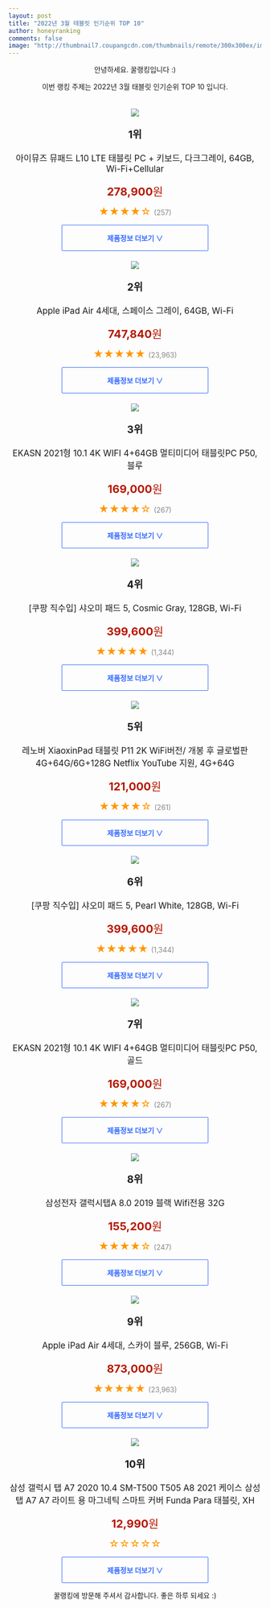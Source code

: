 ```yaml
--- 
layout: post 
title: "2022년 3월 태블릿 인기순위 TOP 10" 
author: honeyranking 
comments: false 
image: "http://thumbnail7.coupangcdn.com/thumbnails/remote/300x300ex/image/rs_quotation_api/58b5/eeaad4b6ff905aed4718b996e2cd916e895e518f00a9538323e55e639d91.jpg" 
--- 
```

<p style="text-align: center;">안녕하세요. 꿀랭킹입니다 :)</p> <p style="text-align: center;">이번 랭킹 주제는 2022년 3월 태블릿 인기순위 TOP 10 입니다.</p><center><img src="http://thumbnail7.coupangcdn.com/thumbnails/remote/300x300ex/image/rs_quotation_api/58b5/eeaad4b6ff905aed4718b996e2cd916e895e518f00a9538323e55e639d91.jpg" style="margin-top:20px" /></center> <p style="text-align: center; font-size: 20px"><b>1위</b></p> <p style="text-align: center; font-size: 17px">아이뮤즈 뮤패드 L10 LTE 태블릿 PC + 키보드, 다크그레이, 64GB, Wi-Fi+Cellular</p> <p style="text-align: center;"><span style="color: #b61800; font-size: 22px;"><b>278,900</b>원</span></p> <p style="text-align: center;"><span style="color: #ff9600; font-size: 20px;">★★★★☆ </span><span style="color: #878787;">(257)</span></p> <center><a href="https://link.coupang.com/a/kf4gR"> <div style="font-size: 14px; display: inline-block; padding: 15px 90px; color: #346aff; border-radius: 2px; border: 1px solid #346aff; cursor: pointer;"><b>제품정보 더보기 &or;</b></div> </a></center><center><img src="http://thumbnail8.coupangcdn.com/thumbnails/remote/300x300ex/image/retail/images/337766936903241-2c7a4be9-a88a-4e6b-8de6-aeb70122bb7f.jpg" style="margin-top:20px" /></center> <p style="text-align: center; font-size: 20px"><b>2위</b></p> <p style="text-align: center; font-size: 17px">Apple iPad Air 4세대, 스페이스 그레이, 64GB, Wi-Fi</p> <p style="text-align: center;"><span style="color: #b61800; font-size: 22px;"><b>747,840</b>원</span></p> <p style="text-align: center;"><span style="color: #ff9600; font-size: 20px;">★★★★★ </span><span style="color: #878787;">(23,963)</span></p> <center><a href="https://link.coupang.com/a/kf4gS"> <div style="font-size: 14px; display: inline-block; padding: 15px 90px; color: #346aff; border-radius: 2px; border: 1px solid #346aff; cursor: pointer;"><b>제품정보 더보기 &or;</b></div> </a></center><center><img src="http://thumbnail6.coupangcdn.com/thumbnails/remote/300x300ex/image/vendor_inventory/bdff/369ebcc3f488a5c961a0000469bce2be23fbd28913642c5cd7a85f1f69c0.jpg" style="margin-top:20px" /></center> <p style="text-align: center; font-size: 20px"><b>3위</b></p> <p style="text-align: center; font-size: 17px">EKASN 2021형 10.1 4K WIFI 4+64GB 멀티미디어 태블릿PC P50, 블루</p> <p style="text-align: center;"><span style="color: #b61800; font-size: 22px;"><b>169,000</b>원</span></p> <p style="text-align: center;"><span style="color: #ff9600; font-size: 20px;">★★★★☆ </span><span style="color: #878787;">(267)</span></p> <center><a href="https://link.coupang.com/a/kf4gT"> <div style="font-size: 14px; display: inline-block; padding: 15px 90px; color: #346aff; border-radius: 2px; border: 1px solid #346aff; cursor: pointer;"><b>제품정보 더보기 &or;</b></div> </a></center><center><img src="http://thumbnail9.coupangcdn.com/thumbnails/remote/300x300ex/image/retail/images/2021/09/08/15/4/da01e978-449e-49f1-a7a2-5449793c513f.jpg" style="margin-top:20px" /></center> <p style="text-align: center; font-size: 20px"><b>4위</b></p> <p style="text-align: center; font-size: 17px">[쿠팡 직수입] 샤오미 패드 5, Cosmic Gray, 128GB, Wi-Fi</p> <p style="text-align: center;"><span style="color: #b61800; font-size: 22px;"><b>399,600</b>원</span></p> <p style="text-align: center;"><span style="color: #ff9600; font-size: 20px;">★★★★★ </span><span style="color: #878787;">(1,344)</span></p> <center><a href="https://link.coupang.com/a/kf4gU"> <div style="font-size: 14px; display: inline-block; padding: 15px 90px; color: #346aff; border-radius: 2px; border: 1px solid #346aff; cursor: pointer;"><b>제품정보 더보기 &or;</b></div> </a></center><center><img src="http://thumbnail6.coupangcdn.com/thumbnails/remote/300x300ex/image/vendor_inventory/b1fa/dbf5b4d0adb0110e9a399a6447526eb11d4be41622bfa2b006fbd1d16ba4.jpg" style="margin-top:20px" /></center> <p style="text-align: center; font-size: 20px"><b>5위</b></p> <p style="text-align: center; font-size: 17px">레노버 XiaoxinPad 태블릿 P11 2K WiFi버전/ 개봉 후 글로벌판 4G+64G/6G+128G Netflix YouTube 지원, 4G+64G</p> <p style="text-align: center;"><span style="color: #b61800; font-size: 22px;"><b>121,000</b>원</span></p> <p style="text-align: center;"><span style="color: #ff9600; font-size: 20px;">★★★★☆ </span><span style="color: #878787;">(261)</span></p> <center><a href="https://link.coupang.com/a/kf4gV"> <div style="font-size: 14px; display: inline-block; padding: 15px 90px; color: #346aff; border-radius: 2px; border: 1px solid #346aff; cursor: pointer;"><b>제품정보 더보기 &or;</b></div> </a></center><center><img src="http://thumbnail9.coupangcdn.com/thumbnails/remote/300x300ex/image/retail/images/2021/09/08/15/0/d7f13119-4ccd-42c5-9102-2c2c785f9416.jpg" style="margin-top:20px" /></center> <p style="text-align: center; font-size: 20px"><b>6위</b></p> <p style="text-align: center; font-size: 17px">[쿠팡 직수입] 샤오미 패드 5, Pearl White, 128GB, Wi-Fi</p> <p style="text-align: center;"><span style="color: #b61800; font-size: 22px;"><b>399,600</b>원</span></p> <p style="text-align: center;"><span style="color: #ff9600; font-size: 20px;">★★★★★ </span><span style="color: #878787;">(1,344)</span></p> <center><a href="https://link.coupang.com/a/kf4gX"> <div style="font-size: 14px; display: inline-block; padding: 15px 90px; color: #346aff; border-radius: 2px; border: 1px solid #346aff; cursor: pointer;"><b>제품정보 더보기 &or;</b></div> </a></center><center><img src="http://thumbnail8.coupangcdn.com/thumbnails/remote/300x300ex/image/vendor_inventory/eb58/e05937d65b3c60c5fe75dda6ce655309a1617ae19b4644d0fdb86a666394.jpg" style="margin-top:20px" /></center> <p style="text-align: center; font-size: 20px"><b>7위</b></p> <p style="text-align: center; font-size: 17px">EKASN 2021형 10.1 4K WIFI 4+64GB 멀티미디어 태블릿PC P50, 골드</p> <p style="text-align: center;"><span style="color: #b61800; font-size: 22px;"><b>169,000</b>원</span></p> <p style="text-align: center;"><span style="color: #ff9600; font-size: 20px;">★★★★☆ </span><span style="color: #878787;">(267)</span></p> <center><a href="https://link.coupang.com/a/kf4gY"> <div style="font-size: 14px; display: inline-block; padding: 15px 90px; color: #346aff; border-radius: 2px; border: 1px solid #346aff; cursor: pointer;"><b>제품정보 더보기 &or;</b></div> </a></center><center><img src="http://thumbnail7.coupangcdn.com/thumbnails/remote/300x300ex/image/vendor_inventory/b916/12ea0e4ab84a8c4eee964f17164c64d2514809313606075f8f01fdcdee27.jpg" style="margin-top:20px" /></center> <p style="text-align: center; font-size: 20px"><b>8위</b></p> <p style="text-align: center; font-size: 17px">삼성전자 갤럭시탭A 8.0 2019 블랙 Wifi전용 32G</p> <p style="text-align: center;"><span style="color: #b61800; font-size: 22px;"><b>155,200</b>원</span></p> <p style="text-align: center;"><span style="color: #ff9600; font-size: 20px;">★★★★☆ </span><span style="color: #878787;">(247)</span></p> <center><a href="https://link.coupang.com/a/kf4gZ"> <div style="font-size: 14px; display: inline-block; padding: 15px 90px; color: #346aff; border-radius: 2px; border: 1px solid #346aff; cursor: pointer;"><b>제품정보 더보기 &or;</b></div> </a></center><center><img src="http://thumbnail9.coupangcdn.com/thumbnails/remote/300x300ex/image/retail/images/338160044736263-6f1d3a9f-6910-4e84-92d7-2dc0ac1c4e86.jpg" style="margin-top:20px" /></center> <p style="text-align: center; font-size: 20px"><b>9위</b></p> <p style="text-align: center; font-size: 17px">Apple iPad Air 4세대, 스카이 블루, 256GB, Wi-Fi</p> <p style="text-align: center;"><span style="color: #b61800; font-size: 22px;"><b>873,000</b>원</span></p> <p style="text-align: center;"><span style="color: #ff9600; font-size: 20px;">★★★★★ </span><span style="color: #878787;">(23,963)</span></p> <center><a href="https://link.coupang.com/a/kf4g1"> <div style="font-size: 14px; display: inline-block; padding: 15px 90px; color: #346aff; border-radius: 2px; border: 1px solid #346aff; cursor: pointer;"><b>제품정보 더보기 &or;</b></div> </a></center><center><img src="http://thumbnail6.coupangcdn.com/thumbnails/remote/300x300ex/image/vendor_inventory/d477/5b659d551979619de11833df44e166fb86180bd472f78df11b970ae433a0.jpg" style="margin-top:20px" /></center> <p style="text-align: center; font-size: 20px"><b>10위</b></p> <p style="text-align: center; font-size: 17px">삼성 갤럭시 탭 A7 2020 10.4 SM-T500 T505 A8 2021 케이스 삼성 탭 A7 A7 라이트 용 마그네틱 스마트 커버 Funda Para 태블릿, XH</p> <p style="text-align: center;"><span style="color: #b61800; font-size: 22px;"><b>12,990</b>원</span></p> <p style="text-align: center;"><span style="color: #ff9600; font-size: 20px;">☆☆☆☆☆ </span><span style="color: #878787;"></span></p> <center><a href="https://link.coupang.com/a/kf4g2"> <div style="font-size: 14px; display: inline-block; padding: 15px 90px; color: #346aff; border-radius: 2px; border: 1px solid #346aff; cursor: pointer;"><b>제품정보 더보기 &or;</b></div> </a></center> <p style="text-align: center;">꿀랭킹에 방문해 주셔서 감사합니다. 좋은 하루 되세요 :)</p>

